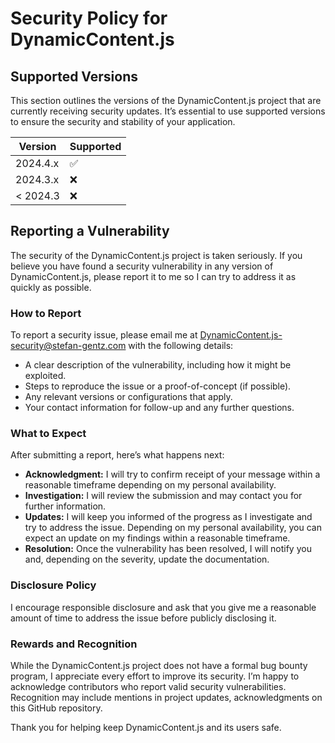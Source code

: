# Security Policy for DynamicContent.js

## Supported Versions

This section outlines the versions of the DynamicContent.js project that are currently receiving security updates. It’s essential to use supported versions to ensure the security and stability of your application.

| Version | Supported          |
| ------- | ------------------ |
| 2024.4.x| :white_check_mark: |
| 2024.3.x| :x:                |
| < 2024.3| :x:                |

## Reporting a Vulnerability

The security of the DynamicContent.js project is taken seriously. If you believe you have found a security vulnerability in any version of DynamicContent.js, please report it to me so I can try to address it as quickly as possible.

### How to Report

To report a security issue, please email me at [DynamicContent.js-security@stefan-gentz.com](mailto:DynamicContent.js-security@stefan-gentz.com) with the following details:

- A clear description of the vulnerability, including how it might be exploited.
- Steps to reproduce the issue or a proof-of-concept (if possible).
- Any relevant versions or configurations that apply.
- Your contact information for follow-up and any further questions.

### What to Expect

After submitting a report, here’s what happens next:

- **Acknowledgment:** I will try to confirm receipt of your message within a reasonable timeframe depending on my personal availability.
- **Investigation:** I will review the submission and may contact you for further information.
- **Updates:** I will keep you informed of the progress as I investigate and try to address the issue. Depending on my personal availability, you can expect an update on my findings within a reasonable timeframe.
- **Resolution:** Once the vulnerability has been resolved, I will notify you and, depending on the severity, update the documentation.

### Disclosure Policy

I encourage responsible disclosure and ask that you give me a reasonable amount of time to address the issue before publicly disclosing it.

### Rewards and Recognition

While the DynamicContent.js project does not have a formal bug bounty program, I appreciate every effort to improve its security. I’m happy to acknowledge contributors who report valid security vulnerabilities. Recognition may include mentions in project updates, acknowledgments on this GitHub repository.

Thank you for helping keep DynamicContent.js and its users safe.
